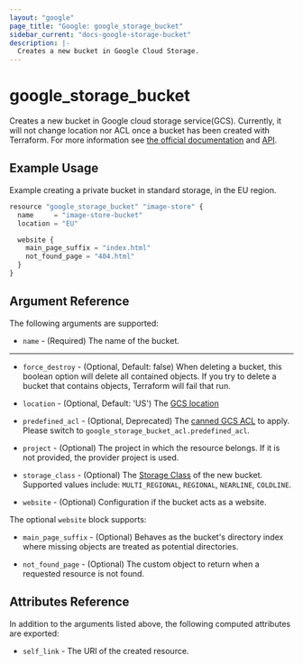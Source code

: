 ```yaml
---
layout: "google"
page_title: "Google: google_storage_bucket"
sidebar_current: "docs-google-storage-bucket"
description: |-
  Creates a new bucket in Google Cloud Storage.
---
```


# google\_storage\_bucket

Creates a new bucket in Google cloud storage service(GCS). Currently, it will not change location nor ACL once a bucket has been created with Terraform. For more information see [the official documentation](https://cloud.google.com/storage/docs/overview) and [API](https://cloud.google.com/storage/docs/json_api).


## Example Usage

Example creating a private bucket in standard storage, in the EU region.

```js
resource "google_storage_bucket" "image-store" {
  name     = "image-store-bucket"
  location = "EU"

  website {
    main_page_suffix = "index.html"
    not_found_page = "404.html"
  }
}
```

## Argument Reference

The following arguments are supported:

* `name` - (Required) The name of the bucket.

- - -

* `force_destroy` - (Optional, Default: false) When deleting a bucket, this
    boolean option will delete all contained objects. If you try to delete a
    bucket that contains objects, Terraform will fail that run.

* `location` - (Optional, Default: 'US') The [GCS location](https://cloud.google.com/storage/docs/bucket-locations)


* `predefined_acl` - (Optional, Deprecated) The [canned GCS ACL](https://cloud.google.com/storage/docs/access-control#predefined-acl) to apply. Please switch
to `google_storage_bucket_acl.predefined_acl`.

* `project` - (Optional) The project in which the resource belongs. If it
    is not provided, the provider project is used.

* `storage_class` - (Optional) The [Storage Class](https://cloud.google.com/storage/docs/storage-classes) of the new bucket. Supported values include: `MULTI_REGIONAL`, `REGIONAL`, `NEARLINE`, `COLDLINE`.

* `website` - (Optional) Configuration if the bucket acts as a website.

The optional `website` block supports:

* `main_page_suffix` - (Optional) Behaves as the bucket's directory index where
    missing objects are treated as potential directories.

* `not_found_page` - (Optional) The custom object to return when a requested
    resource is not found.

## Attributes Reference

In addition to the arguments listed above, the following computed attributes are
exported:

* `self_link` - The URI of the created resource.
